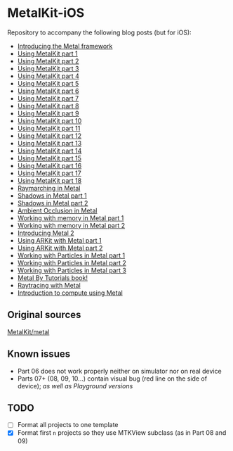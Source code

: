 # MetalKit-iOS
Repository to accompany the following blog posts (but for iOS):
- [Introducing the Metal framework](http://metalkit.org/2016/01/04/introducing-the-metal-framework.html)
- [Using MetalKit part 1](http://metalkit.org/2016/01/11/using-metalkit-part-1.html)
- [Using MetalKit part 2](http://metalkit.org/2016/01/18/using-metalkit-part-2.html)
- [Using MetalKit part 3](http://metalkit.org/2016/01/25/using-metalkit-part-3.html)
- [Using MetalKit part 4](http://metalkit.org/2016/02/01/using-metalkit-part-4.html)
- [Using MetalKit part 5](http://metalkit.org/2016/02/08/using-metalkit-part-5.html)
- [Using MetalKit part 6](http://metalkit.org/2016/02/15/using-metalkit-part-6.html)
- [Using MetalKit part 7](http://metalkit.org/2016/02/29/using-metalkit-part-7.html)
- [Using MetalKit part 8](http://metalkit.org/2016/03/07/using-metalkit-part-8.html)
- [Using MetalKit part 9](http://metalkit.org/2016/04/18/using-metalkit-part-9.html)
- [Using MetalKit part 10](http://metalkit.org/2016/05/02/using-metalkit-part-10.html)
- [Using MetalKit part 11](http://metalkit.org/2016/05/10/using-metalkit-part-11.html)
- [Using MetalKit part 12](http://metalkit.org/2016/05/18/using-metalkit-part-12.html)
- [Using MetalKit part 13](http://metalkit.org/2016/05/25/using-metalkit-part-13.html)
- [Using MetalKit part 14](http://metalkit.org/2016/06/01/using-metalkit-part-14.html)
- [Using MetalKit part 15](http://metalkit.org/2016/06/23/using-metalkit-part-15.html)
- [Using MetalKit part 16](http://metalkit.org/2016/07/06/using-metalkit-part-16.html)
- [Using MetalKit part 17](http://metalkit.org/2016/09/24/using-metalkit-part-17.html)
- [Using MetalKit part 18](http://metalkit.org/2016/10/01/using-metalkit-part-2-3-2.html)
- [Raymarching in Metal](http://metalkit.org/2016/12/30/raymarching-in-metal.html)
- [Shadows in Metal part 1](http://metalkit.org/2017/01/31/shadows-in-metal-part-1.html)
- [Shadows in Metal part 2](http://metalkit.org/2017/02/28/shadows-in-metal-part-2.html)
- [Ambient Occlusion in Metal](http://metalkit.org/2017/03/22/ambient-occlusion-in-metal.html)
- [Working with memory in Metal part 1](http://metalkit.org/2017/04/30/working-with-memory-in-metal.html)
- [Working with memory in Metal part 2](http://metalkit.org/2017/05/26/working-with-memory-in-metal-part-2.html)
- [Introducing Metal 2](http://metalkit.org/2017/06/30/introducing-metal-2.html)
- [Using ARKit with Metal part 1](http://metalkit.org/2017/07/29/using-arkit-with-metal.html)
- [Using ARKit with Metal part 2](http://metalkit.org/2017/08/31/using-arkit-with-metal-part-2.html)
- [Working with Particles in Metal part 1](http://metalkit.org/2017/09/30/working-with-particles-in-metal.html)
- [Working with Particles in Metal part 2](http://metalkit.org/2017/10/31/working-with-particles-in-metal-part-2.html)
- [Working with Particles in Metal part 3](http://metalkit.org/2017/11/30/working-with-particles-in-metal-part-3.html)
- [Metal By Tutorials book!](http://metalkit.org/2018/05/29/metal-by-tutorials-book.html)
- [Raytracing with Metal](http://metalkit.org/2018/07/14/raytracing-with-metal.html)
- [Introduction to compute using Metal](http://metalkit.org/2019/01/31/intro-to-metal-compute.html)


## Original sources
[MetalKit/metal](https://github.com/MetalKit/metal)

## Known issues
 - Part 06 does not work properly neither on simulator nor on real device
 - Parts 07+ (08, 09, 10...) contain visual bug (red line on the side of device); *as well as Playground versions*

## TODO
 - [ ] Format all projects to one template
 - [X] Format first `n` projects so they use MTKView subclass (as in Part 08 and 09)
